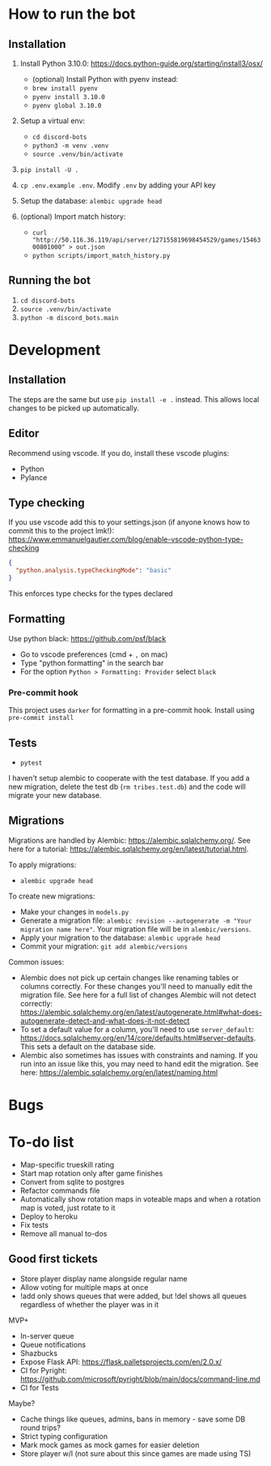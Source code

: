 # How to run the bot

## Installation

1. Install Python 3.10.0: https://docs.python-guide.org/starting/install3/osx/

   - (optional) Install Python with pyenv instead:
   - `brew install pyenv`
   - `pyenv install 3.10.0`
   - `pyenv global 3.10.0`

1. Setup a virtual env:
   - `cd discord-bots`
   - `python3 -m venv .venv`
   - `source .venv/bin/activate`
1. `pip install -U .`
1. `cp .env.example .env`. Modify `.env` by adding your API key
1. Setup the database: `alembic upgrade head`
1. (optional) Import match history:
   - `curl "http://50.116.36.119/api/server/127155819698454529/games/1546300801000" > out.json`
   - `python scripts/import_match_history.py`

## Running the bot

1. `cd discord-bots`
1. `source .venv/bin/activate`
1. `python -m discord_bots.main`

# Development

## Installation

The steps are the same but use `pip install -e .` instead. This allows local changes to be picked up automatically.

## Editor

Recommend using vscode. If you do, install these vscode plugins:

- Python
- Pylance

## Type checking

If you use vscode add this to your settings.json (if anyone knows how to commit
this to the project lmk!):
https://www.emmanuelgautier.com/blog/enable-vscode-python-type-checking

```json
{
  "python.analysis.typeCheckingMode": "basic"
}
```

This enforces type checks for the types declared

## Formatting

Use python black: https://github.com/psf/black

- Go to vscode preferences (cmd + `,` on mac)
- Type "python formatting" in the search bar
- For the option `Python > Formatting: Provider` select `black`

### Pre-commit hook

This project uses `darker` for formatting in a pre-commit hook. Install using `pre-commit install`

## Tests

- `pytest`

I haven't setup alembic to cooperate with the test database. If you add a new
migration, delete the test db (`rm tribes.test.db`) and the code will migrate your new database.

## Migrations

Migrations are handled by Alembic: https://alembic.sqlalchemy.org/. See here for a tutorial: https://alembic.sqlalchemy.org/en/latest/tutorial.html.

To apply migrations:

- `alembic upgrade head`

To create new migrations:

- Make your changes in `models.py`
- Generate a migration file: `alembic revision --autogenerate -m "Your migration name here"`. Your migration file will be in `alembic/versions`.
- Apply your migration to the database: `alembic upgrade head`
- Commit your migration: `git add alembic/versions`

Common issues:

- Alembic does not pick up certain changes like renaming tables or columns
  correctly. For these changes you'll need to manually edit the migration file.
  See here for a full list of changes Alembic will not detect correctly:
  https://alembic.sqlalchemy.org/en/latest/autogenerate.html#what-does-autogenerate-detect-and-what-does-it-not-detect
- To set a default value for a column, you'll need to use `server_default`:
  https://docs.sqlalchemy.org/en/14/core/defaults.html#server-defaults. This sets
  a default on the database side.
- Alembic also sometimes has issues with constraints and naming. If you run into
  an issue like this, you may need to hand edit the migration. See here:
  https://alembic.sqlalchemy.org/en/latest/naming.html

# Bugs

# To-do list

- Map-specific trueskill rating
- Start map rotation only after game finishes
- Convert from sqlite to postgres
- Refactor commands file
- Automatically show rotation maps in voteable maps and when a rotation map is voted, just rotate to it
- Deploy to heroku
- Fix tests
- Remove all manual to-dos

## Good first tickets
- Store player display name alongside regular name
- Allow voting for multiple maps at once
- !add only shows queues that were added, but !del shows all queues regardless of whether the player was in it

MVP+

- In-server queue
- Queue notifications
- Shazbucks
- Expose Flask API: https://flask.palletsprojects.com/en/2.0.x/
- CI for Pyright: https://github.com/microsoft/pyright/blob/main/docs/command-line.md
- CI for Tests

Maybe?

- Cache things like queues, admins, bans in memory - save some DB round trips?
- Strict typing configuration
- Mark mock games as mock games for easier deletion
- Store player w/l (not sure about this since games are made using TS)
